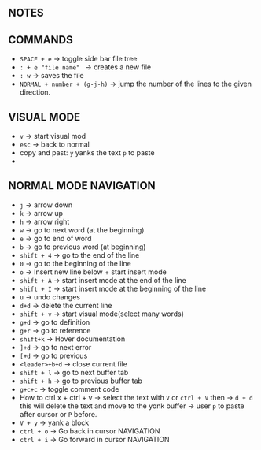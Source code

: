 ## NOTES


## COMMANDS
- `SPACE + e` -> toggle side bar file tree
- `: + e "file name" ` -> creates a new file
- `: w` -> saves the file
- `NORMAL + number + (g-j-h)` -> jump the number of the lines to the given direction.


## VISUAL MODE
- `v` -> start visual mod 
- `esc` -> back to normal
- copy and past: `y` yanks the text `p` to paste 
- 

## NORMAL MODE NAVIGATION

- `j` -> arrow down 
- `k` -> arrow up
- `h` -> arrow right
- `w` -> go to next word (at the beginning)
- `e` -> go to end of word
- `b` -> go to previous word (at beginning)
- `shift + 4` -> go to the end of the line
- `0` -> go to the beginning of the line
- `o` -> Insert new line below + start insert mode
- `shift + A` -> start insert mode at the end of the line
- `shift + I` -> start insert mode at the beginning of the line
- `u` -> undo changes
- `d+d` -> delete the current line
- `shift + v` -> start visual mode(select many words) 
- `g+d` -> go to definition
- `g+r` -> go to reference
- `shift+k` -> Hover documentation
- `]+d` -> go to next error
- `[+d` -> go to previous
- `<leader>+b+d` -> close current file
- `shift + l`  → go to next buffer tab
- `shift + h` → go to previous buffer tab
- `g+c+c` -> toggle comment code
- How to ctrl x + ctrl + v -> select the text with `V` or `ctrl + V` then -> `d + d` this will delete the text and move to the yonk buffer -> user `p` to paste after cursor or `P` before.
- `V + y` → yank a block
- `ctrl + o` -> Go back in cursor NAVIGATION
- `ctrl + i` -> Go forward in cursor NAVIGATION


